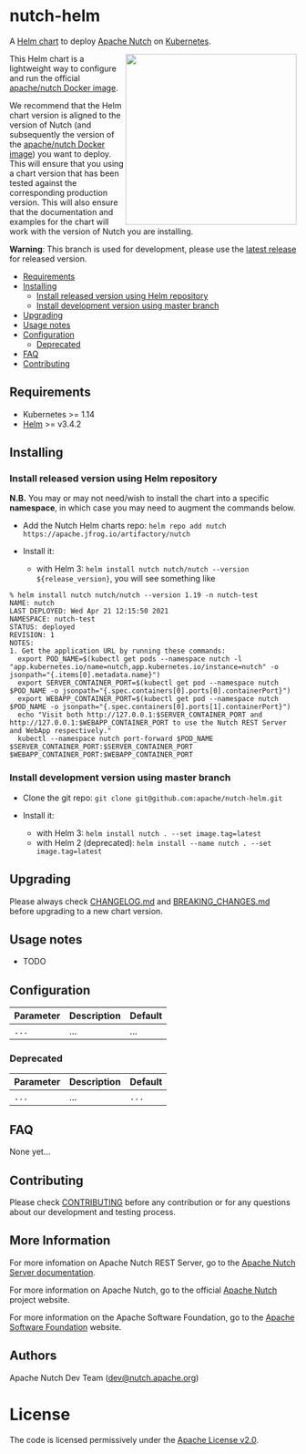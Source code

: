 nutch-helm
==========

A [Helm chart][] to deploy [Apache Nutch][] on [Kubernetes][].

<img src="https://nutch.apache.org/assets/img/nutch_logo_tm.png" align="right" width="300" />

This Helm chart is a lightweight way to configure and run the official [apache/nutch Docker image][].

We recommend that the Helm chart version is aligned to the version of Nutch (and subsequently the 
version of the [apache/nutch Docker image][]) you want to deploy. 
This will ensure that you using a chart version that has been tested against the corresponding 
production version. This will also ensure that the documentation and examples for the chart 
will work with the version of Nutch you are installing.

<!-- development warning placeholder -->
**Warning**: This branch is used for development, please use the [latest release][] for released version.

<!-- START doctoc generated TOC please keep comment here to allow auto update -->
<!-- DON'T EDIT THIS SECTION, INSTEAD RE-RUN doctoc TO UPDATE -->


- [Requirements](#requirements)
- [Installing](#installing)
  - [Install released version using Helm repository](#install-released-version-using-helm-repository)
  - [Install development version using master branch](#install-development-version-using-master-branch)
- [Upgrading](#upgrading)
- [Usage notes](#usage-notes)
- [Configuration](#configuration)
  - [Deprecated](#deprecated)
- [FAQ](#faq)
- [Contributing](#contributing)

<!-- END doctoc generated TOC please keep comment here to allow auto update -->
<!-- Use this to update TOC: -->
<!-- docker run --rm -it -v $(pwd):/usr/src jorgeandrada/doctoc --github -->


## Requirements

* Kubernetes >= 1.14
* [Helm][] >= v3.4.2

## Installing

### Install released version using Helm repository

**N.B.** You may or may not need/wish to install the chart into a specific **namespace**, 
in which case you may need to augment the commands below.

* Add the Nutch Helm charts repo:
`helm repo add nutch https://apache.jfrog.io/artifactory/nutch`

* Install it:
  - with Helm 3: `helm install nutch nutch/nutch --version ${release_version}`, you will see something like
```
% helm install nutch nutch/nutch --version 1.19 -n nutch-test
NAME: nutch
LAST DEPLOYED: Wed Apr 21 12:15:50 2021
NAMESPACE: nutch-test
STATUS: deployed
REVISION: 1
NOTES:
1. Get the application URL by running these commands:
  export POD_NAME=$(kubectl get pods --namespace nutch -l "app.kubernetes.io/name=nutch,app.kubernetes.io/instance=nutch" -o jsonpath="{.items[0].metadata.name}")
  export SERVER_CONTAINER_PORT=$(kubectl get pod --namespace nutch $POD_NAME -o jsonpath="{.spec.containers[0].ports[0].containerPort}")
  export WEBAPP_CONTAINER_PORT=$(kubectl get pod --namespace nutch $POD_NAME -o jsonpath="{.spec.containers[0].ports[1].containerPort}")
  echo "Visit both http://127.0.0.1:$SERVER_CONTAINER_PORT and http://127.0.0.1:$WEBAPP_CONTAINER_PORT to use the Nutch REST Server and WebApp respectively."
  kubectl --namespace nutch port-forward $POD_NAME $SERVER_CONTAINER_PORT:$SERVER_CONTAINER_PORT $WEBAPP_CONTAINER_PORT:$WEBAPP_CONTAINER_PORT
```

### Install development version using master branch

* Clone the git repo: `git clone git@github.com:apache/nutch-helm.git`

* Install it:
  - with Helm 3: `helm install nutch . --set image.tag=latest`
  - with Helm 2 (deprecated): `helm install --name nutch . --set image.tag=latest`


## Upgrading

Please always check [CHANGELOG.md][] and [BREAKING_CHANGES.md][] before
upgrading to a new chart version.


## Usage notes

* TODO


## Configuration

| Parameter                      | Description                                                                                                                                                                  | Default                            |
|--------------------------------|------------------------------------------------------------------------------------------------------------------------------------------------------------------------------|------------------------------------|
| `...`             | ...                                                                                        | ...               |

### Deprecated

| Parameter            | Description                                                                                                                                          | Default |
|----------------------|------------------------------------------------------------------------------------------------------------------------------------------------------|---------|
| `...`           | ...                                                                                                    | `...`    |

## FAQ

None yet...

## Contributing

Please check [CONTRIBUTING][] before any contribution or for any questions
about our development and testing process.

## More Information

For more infomation on Apache Nutch REST Server, go to the [Apache Nutch Server documentation][].

For more information on Apache Nutch, go to the official [Apache Nutch][] project website.

For more information on the Apache Software Foundation, go to the [Apache Software Foundation][] website.

## Authors

Apache Nutch Dev Team (dev@nutch.apache.org)

# License
The code is licensed permissively under the [Apache License v2.0][].

[Apache License v2.0]: https://www.apache.org/licenses/LICENSE-2.0.html
[Apache Software Foundation]: http://apache.org
[Apache Nutch]: https://nutch.apache.org
[Apache Nutch Server documentation]: https://cwiki.apache.org/confluence/display/NUTCH/Nutch+1.X+RESTAPI
[BREAKING_CHANGES.md]: https://github.com/apache/nutch-helm/blob/master/BREAKING_CHANGES.md
[CHANGELOG.md]: https://github.com/apache/nutch-helm/blob/master/CHANGELOG.md
[CONTRIBUTING]: https://github.com/apache/nutch#contributing
[Helm chart]: https://helm.sh/docs/topics/charts/
[Kubernetes]: https://kubernetes.io/
[apache/nutch Docker image]: https://hub.docker.com/r/apache/nutch
[helm]: https://helm.sh
[latest release]: https://github.com/apache/nutch-helm/releases
